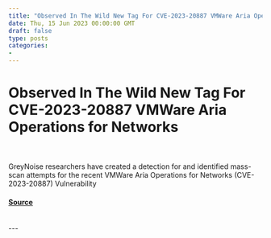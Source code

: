 ```yaml
---
title: "Observed In The Wild New Tag For CVE-2023-20887 VMWare Aria Operations for Networks"
date: Thu, 15 Jun 2023 00:00:00 GMT
draft: false
type: posts
categories: 
- 
---
```

# Observed In The Wild New Tag For CVE-2023-20887 VMWare Aria Operations for Networks

<br/>

<br/>
GreyNoise researchers have created a detection for and identified mass-scan attempts for the recent VMWare Aria Operations for Networks (CVE-2023-20887) Vulnerability

#### [Source](https://www.greynoise.io/blog/observed-in-the-wild-new-tag-for-cve-2023-20887-vmware-aria-operations-for-networks)

<br/>
---
